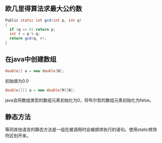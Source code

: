 ## 欧几里得算法求最大公约数
```java
Public static int gcd(int p, int q)
{
  if (q == 0) return p;
  int r = p % q;
  return gcd(q, r);
}
```
## 在java中创建数组
```java
double[] a = new double[N];
```
初始值为0.0
```java
double[][] a = new double[M][N];
```
java会将数组类型的数组元素初始化为0，将布尔型的数组元素初始化为false。
## 静态方法
等同其他语言的静态方法是一组在被调用时会被顺序执行的语句。使用static修饰符区别开来。